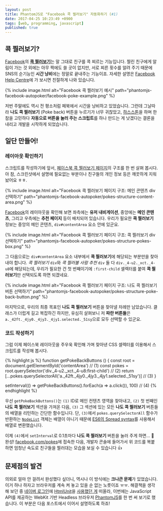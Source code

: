 ```yaml
---
layout: post
title: PhantomJS로 "Facebook 콕 찔러보기" 자동화하기 (#1)
date: 2017-04-25 10:23:49 +0900
tags: [web, programming, javascript]
published: true
---
```


## 콕 찔러보기?
[Facebook]의 [**콕 찔러보기**][Pokes]는 말 그대로 친구를 콕 찌르는 기능입니다. 찔린 친구에게 알림이 가는 것 외에는 아무 짝에도 쓸 곳이 없지만, 서로 찌른 횟수를 알려 주기 때문에 SNS의 순기능인 **시간 낭비**에는 정말로 끝내주는 기능이죠. 자세한 설명은 [Facebook Help Centre]에 가 보시면 친절하게 나와 있습니다.

{%
  include image.html
  alt="Facebook 콕 찔러보기 예시"
  path="phantomjs-facebook-autopoker/facebook-poke-example.png"
%}

저번 주말에도 역시 전 평소처럼 페북에서 시간을 낭비하고 있었습니다. 그런데 그날따라 **나도 콕 찔러보기** (Poke back) 버튼을 누르기가 너무 귀찮았고, [하스스톤][Hearthstone]을 하며 한참을 고민하다 **자동으로 버튼을 눌러 주는 스크립트**를 하나 만드는 게 낫겠다는 결론을 내리고 개발을 시작하게 되었습니다.

## 일단 만들어!
### 레이아웃 확인하기
스크립트를 작성하기에 앞서, [페이스북 콕 찔러보기 페이지][Pokes]의 구조를 한 번 살펴 봅시다. 아 참, 스크린샷에서 설명에 필요없는 부분이나 친구들의 개인 정보 등은 깨끗하게 지워 놨어요 ㅎㅎ.

{%
  include image.html
  alt="Facebook 콕 찔러보기 페이지 구조: 메인 콘텐츠 div 선택하기"
  path="phantomjs-facebook-autopoker/pokes-structure-content-area.png"
%}

[Facebook]의 레이아웃을 확인해 보면 좌측에는 **유저 내비게이션**, 중앙에는 **메인 콘텐츠**, 그리고 우측에는 **추천 페이지** 등이 배치되어 있습니다. 우리가 필요한 **콕 찔러보기** 정보는 중앙의 메인 콘텐츠, `div#contentArea` 요소 안에 있군요.

{%
  include image.html
  alt="Facebook 콕 찔러보기 페이지 구조: 콕 찔러보기 div 선택하기"
  path="phantomjs-facebook-autopoker/pokes-structure-pokes-box.png"
%}

그 다음으로는 `div#contentArea` 요소 내부에서 **콕 찔러보기**에 해당되는 부분만을 찾아내야 합니다. *콕 찔러보기* `div`와 *콕 찔러볼 사람 추천* `div` 둘 다 `div._4-u2._xct._4-u8`에 해당되는데, 우리가 필요한 건 첫 번째이기에 `:first-child` 셀렉터를 붙여 **콕 찔러보기**만 선택되도록 하면 되겠네요.

{%
  include image.html
  alt="Facebook 콕 찔러보기 페이지 구조: 나도 콕 찔러보기 버튼 선택하기"
  path="phantomjs-facebook-autopoker/pokes-structure-poke-back-button.png"
%}

마지막으로, 우리의 최종 목표인 **나도 콕 찔러보기** 버튼을 찾아낼 차례만 남았습니다. 클래스가 더럽게 길고 복잡하긴 하지만, 유심히 살펴보니 저 **파란 버튼들**은 `a._42ft._4jy0._4jy3._4jy1.selected._51sy`으로 모두 선택할 수 있군요.

### 코드 작성하기
그럼 이제 페이스북 레이아웃을 주우욱 확인해 가며 찾아낸 CSS 셀렉터를 이용해서 스크립트를 작성해 봅시다.

{% highlight js %}
function getPokeBackButtons () {
  const root = document.getElementById('contentArea') // (1)
  const pokes = root.querySelector('div._4-u2._xct._4-u8:first-child') // (2)
  return [...pokes.querySelectorAll('a._42ft._4jy0._4jy3._4jy1.selected._51sy')] // (3)
}

setInterval(() => getPokeBackButtons().forEach(a => a.click()), 100) // (4)
{% endhighlight %}

우선 `getPokeBackButtons()`는 `(1)` ID로 메인 컨텐츠 영역을 찾아내고, `(2)` 첫 번째인 **나도 콕 찔러보기** 섹션을 가져온 다음, `(3)` 그 섹션에 있는 모든 **나도 콕 찔러보기** 버튼들의 배열을 리턴하는 간단한 함수입니다. 단, `(3)`에서 `pokes.querySelectorAll` 함수가 반환하는 [`NodeList`][NodeList] 객체는 배열이 아니기 때문에 [ES6의 Spread syntax][Spread syntax]를 사용해서 배열로 변환했습니다.

이제 `(4)`에서 `setInterval`로 0.1초마다 **나도 콕 찔러보기** 버튼을 눌러 주게 하면... :tada: 완성! [facebook.com/pokes][Pokes]에 접속한 다음, 개발자 콘솔에 들어가서 위 코드를 복붙하면 엄청난 속도로 친구들을 찔러대는 모습을 보실 수 있습니다 :+1:

## 문제점의 발견
의외로 얼마 안 걸려서 완성했다 싶더니, 역시나 이 방식에는 **크나큰 문제**가 있었습니다. 이거 하나 하자고 브라우저를 계속 켜 놓고 있을 순 없는 노릇이죠 ㅠㅠ. 해결책을 생각해 보던 중 [네이버 로그인][Naver]에 [HtmlUnit]을 [사용했던 게][Staff] 떠올라, 이번에는 JavaScript API를 제공하는 WebKit 기반 Headless 브라우저 [PhantomJS]를 한 번 써 보기로 했습니다. 이 부분은 다음 포스트에서 이어서 설명하도록 하죠!



[Facebook]: https://www.facebook.com/
[Facebook Help Centre]: https://www.facebook.com/help/451424538215150
[Hearthstone]: http://playhearthstone.com/
[Naver]: https://www.naver.com

[Pokes]: https://www.facebook.com/pokes
[PhantomJS]: http://phantomjs.org/
[HtmlUnit]: http://htmlunit.sourceforge.net/
[Staff]: https://github.com/ChalkPE/Takoyaki/blob/master/src/main/java/pe/chalk/takoyaki/Staff.java

[NodeList]: https://developer.mozilla.org/en-US/docs/Web/API/NodeList
[Spread syntax]: https://developer.mozilla.org/en-US/docs/Web/JavaScript/Reference/Operators/Spread_operator
